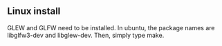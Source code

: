 ## Linux install

GLEW and GLFW need to be installed. In ubuntu, the package names are libglfw3-dev and libglew-dev.
Then, simply type make.
